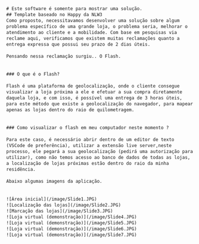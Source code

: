     # Este software é somente para mostrar uma solução.
    ## Template baseado no Happy da NLW3
    Como proposto, necessitavamos desenvolver uma solução sobre algum problema específico de uma grande loja, o problema seria, melhorar o atendimento ao cliente e a mobilidade. Com base em pesquisas via reclame aqui, verificamos que existem muitas reclamações quanto a entrega expressa que possui seu prazo de 2 dias úteis.

    Pensando nessa reclamação surgiu.. O Flash.

    
    ### O que é o Flash?

    Flash é uma plataforma de geolocalização, onde o cliente consegue visualizar a loja próxima a ele e efetuar a sua compra diretamente daquela loja, e com isso, é possível uma entrega de 3 horas úteis, para este método que existe a geolocalização do navegador, para mapear apenas as lojas dentro do raio de quilometragem.


    ### Como visualizar o flash em meu computador neste momento ?

    Para este caso, é necessário abrir dentro de um editor de texto (VSCode de preferência), utilizar a extensão live server,neste processo, ele pegará a sua geolocalização (pedirá uma autorização para utilizar), como não temos acesso ao banco de dados de todas as lojas, a localização de lojas próximas estão dentro do raio da minha residência.

    Abaixo algumas imagens da aplicação.

    
    ![Área inicial](/image/Slide1.JPG)
    ![Localização das lojas](/image/Slide2.JPG)
    ![Marcação das lojas](/image/Slide3.JPG)
    ![Loja virtual (demonstração)](/image/Slide4.JPG)
    ![Loja virtual (demonstração)](/image/Slide5.JPG)
    ![Loja virtual (demonstração)](/image/Slide6.JPG)
    ![Loja virtual (demonstração)](/image/Slide7.JPG)







